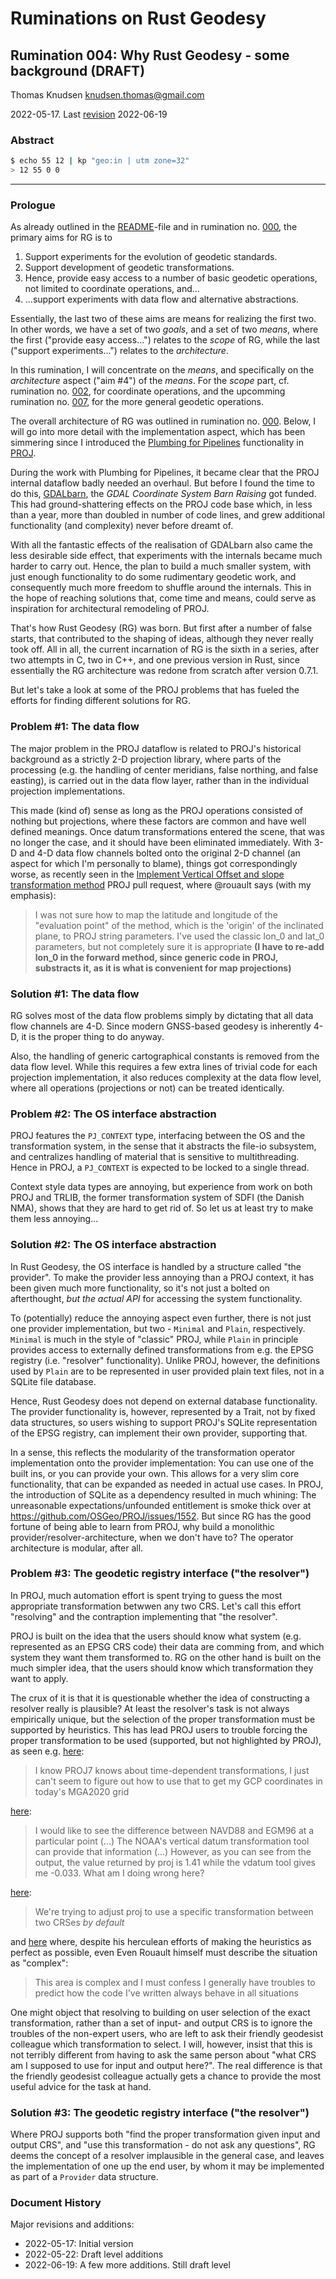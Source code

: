 # Ruminations on Rust Geodesy

## Rumination 004: Why Rust Geodesy - some background (DRAFT)

Thomas Knudsen <knudsen.thomas@gmail.com>

2022-05-17. Last [revision](#document-history) 2022-06-19

### Abstract

```sh
$ echo 55 12 | kp "geo:in | utm zone=32"
> 12 55 0 0
```

---

### Prologue

As already outlined in the [README](../README.md)-file and in rumination no. [000](./000-rumination.md), the primary aims for RG is to

1. Support experiments for the evolution of geodetic standards.
2. Support development of geodetic transformations.
3. Hence, provide easy access to a number of basic geodetic operations, not limited to coordinate operations, and...
4. ...support experiments with data flow and alternative abstractions.

Essentially, the last two of these aims are means for realizing the first two. In other words, we have a set of two *goals*, and a set of two *means*, where the first ("provide easy access...") relates to the *scope* of RG, while the last ("support experiments...") relates to the *architecture*.

In this rumination, I will concentrate on the *means*, and specifically on the *architecture* aspect ("aim #4") of the *means*. For the *scope* part, cf. rumination no. [002](./002-rumination.md), for coordinate operations, and the upcomming rumination no. [007](./007-rumination.md), for the more general geodetic operations.

The overall architecture of RG was outlined in rumination no. [000](./000-rumination.md). Below, I will go into more detail with the implementation aspect, which has been simmering since I introduced the [Plumbing for Pipelines](https://github.com/OSGeo/PROJ/pull/453) functionality in [PROJ](https://proj.org).

During the work with Plumbing for Pipelines, it became clear that the PROJ internal dataflow badly needed an overhaul. But before I found the time to do this, [GDALbarn](https://gdalbarn.com/), the *GDAL Coordinate System Barn Raising* got funded. This had ground-shattering effects on the PROJ code base which, in less than a year, more than doubled in number of code lines, and grew additional functionality (and complexity) never before dreamt of.

With all the fantastic effects of the realisation of GDALbarn also came the less desirable side effect, that experiments with the internals became much harder to carry out. Hence, the plan to build a much smaller system, with just enough functionality to do some rudimentary geodetic work, and consequently much more freedom to shuffle around the internals. This in the hope of reaching solutions that, come time and means, could serve as inspiration for architectural remodeling of PROJ.

That's how Rust Geodesy (RG) was born. But first after a number of false starts, that contributed to the shaping of ideas, although they never really took off. All in all, the current incarnation of RG is the sixth in a series, after two attempts in C, two in C++, and one previous version in Rust, since essentially the RG architecture was redone from scratch after version 0.7.1.

But let's take a look at some of the PROJ problems that has fueled the efforts for finding different solutions for RG.

### Problem #1: The data flow

The major problem in the PROJ dataflow is related to PROJ's historical background as a strictly 2-D projection library, where parts of the processing (e.g. the handling of center meridians, false northing, and false easting), is carried out in the data flow layer, rather than in the individual projection implementations.

This made (kind of) sense as long as the PROJ operations consisted of nothing but projections, where these factors are common and have well defined meanings. Once datum transformations entered the scene, that was no longer the case, and it should have been eliminated immediately. With 3-D and 4-D data flow channels bolted onto the original 2-D channel (an aspect for which I'm personally to blame), things got correspondingly worse, as recently seen in the [Implement Vertical Offset and slope transformation method](https://github.com/OSGeo/PROJ/pull/3200) PROJ pull request, where @rouault says (with my emphasis):

> I was not sure how to map the latitude and longitude of the "evaluation point" of the method, which is the 'origin' of the inclinated plane, to PROJ string parameters. I've used the classic lon_0 and lat_0 parameters, but not completely sure it is appropriate **(I have to re-add lon_0 in the forward method, since generic code in PROJ, substracts it, as it is what is convenient for map projections)**

### Solution #1: The data flow

RG solves most of the data flow problems simply by dictating that all data flow channels are 4-D. Since modern GNSS-based geodesy is inherently 4-D, it is the proper thing to do anyway.

Also, the handling of generic cartographical constants is removed from the data flow level. While this requires a few extra lines of trivial code for each projection implementation, it also reduces complexity at the data flow level, where all operations (projections or not) can be treated identically.

### Problem #2: The OS interface abstraction

PROJ features the `PJ_CONTEXT` type, interfacing between the OS and the transformation system, in the sense that it abstracts the file-io subsystem, and centralizes handling of material that is sensitive to multithreading. Hence in PROJ, a `PJ_CONTEXT` is expected to be locked to a single thread.

Context style data types are annoying, but experience from work on both PROJ and TRLIB, the former transformation system of SDFI (the Danish NMA), shows that they are hard to get rid of. So let us at least try to make them less annoying...

### Solution #2: The OS interface abstraction

In Rust Geodesy, the OS interface is handled by a structure called "the provider". To make the provider less annoying than a PROJ context, it has been given much more functionality, so it's not just a bolted on afterthought, *but the actual API* for accessing the system functionality.

To (potentially) reduce the annoying aspect even further, there is not just one provider implementation, but two - `Minimal` and `Plain`, respectively. `Minimal` is much in the style of "classic" PROJ, while `Plain` in principle provides access to externally defined transformations from e.g. the EPSG registry (i.e. "resolver" functionality). Unlike PROJ, however, the definitions used by `Plain` are to be represented in user provided plain text files, not in a SQLite file database.

Hence, Rust Geodesy does not depend on external database functionality. The provider functionality is, however, represented by a Trait, not by fixed data structures, so users wishing to support PROJ's SQLite representation of the EPSG registry, can implement their own provider, supporting that.

In a sense, this reflects the modularity of the transformation operator implementation onto the provider implementation: You can use one of the built ins, or you can provide your own. This allows for a very slim core functionality, that can be expanded as needed in actual use cases. In PROJ, the introduction of SQLite as a dependency resulted in much whining: The unreasonable expectations/unfounded entitlement is smoke thick over at <https://github.com/OSGeo/PROJ/issues/1552>. But since RG has the good fortune of being able to learn from PROJ,  why build a monolithic provider/resolver-architecture, when we don't have to? The operator architecture is modular, after all.

### Problem #3: The geodetic registry interface ("the resolver")

In PROJ, much automation effort is spent trying to guess the most appropriate transformation betwwen any two CRS. Let's call this effort "resolving" and the contraption implementing that "the resolver".

PROJ is built on the idea that the users should know what system (e.g. represented as an EPSG CRS code) their data are comming from, and which system they want them transformed to. RG on the other hand is built on the much simpler idea, that the users should know which transformation they want to apply.

The crux of it is that it is questionable whether the idea of constructing a resolver really is plausible? At least the resolver's task is not always empirically unique, but the selection of the proper transformation must be supported by heuristics. This has lead PROJ users to trouble forcing the proper transformation to be used (supported, but not highlighted by PROJ), as seen e.g. [here](https://lists.osgeo.org/pipermail/proj/2021-October/010369.html):
> I know PROJ7 knows about time-dependent transformations, I just can't seem
to figure out how to use that to get my GCP coordinates in today's MGA2020
grid

[here](https://github.com/OSGeo/PROJ/issues/2885):

> I would like to see the difference between NAVD88 and EGM96 at a particular point (...) The NOAA's vertical datum transformation tool can provide that information (...) However, as you can see from the output, the value returned by proj is 1.41 while the vdatum tool gives me -0.033. What am I doing wrong here?

[here](https://lists.osgeo.org/pipermail/proj/2021-November/010440.html):

> We're trying to adjust proj to use a specific transformation between two
CRSes *by default*

and [here](https://github.com/OSGeo/PROJ/issues/2318) where, despite his herculean efforts of making the heuristics as perfect as possible, even Even Rouault himself must describe the situation as "complex":

> This area is complex and I must confess I generally have troubles to predict how the code I've written always behave in all situations

One might object that resolving to building on user selection of the exact transformation, rather than a set of input- and output CRS is to ignore the troubles of the non-expert users, who are left to ask their friendly geodesist colleague which transformation to select. I will, however, insist that this is not terribly different from having to ask the same person about "what CRS am I supposed to use for input and output here?". The real difference is that the friendly geodesist colleague actually gets a chance to provide the most useful advice for the task at hand.

### Solution #3: The geodetic registry interface ("the resolver")

Where PROJ supports both "find the proper transformation given input and output CRS", and "use this transformation - do not ask any questions", RG deems the concept of a resolver implausible in the general case, and leaves the implementation of one up the end user, by whom it may be implemented as part of a `Provider` data structure.


### Document History

Major revisions and additions:

- 2022-05-17: Initial version
- 2022-05-22: Draft level additions
- 2022-06-19: A few more additions. Still draft level
